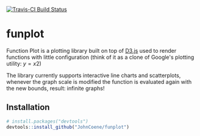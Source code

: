[![Travis-CI Build Status](https://travis-ci.org/JohnCoene/funplot.svg?branch=master)](https://travis-ci.org/JohnCoene/funplot)

# funplot

Function Plot is a plotting library built on top of [D3.js](https://d3js.org/) used to render functions with little configuration (think of it as a clone of Google's plotting utility: $y=x2$)

The library currently supports interactive line charts and scatterplots, whenever the graph scale is modified the function is evaluated again with the new bounds, result: infinite graphs!

## Installation

``` r
# install.packages("devtools")
devtools::install_github("JohnCoene/funplot")
```
